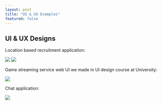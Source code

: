 ```yaml
---
layout: post
title: "UI & UX Examples"
featured: false
---
```


## UI & UX Designs

Location based recruitment application:

![]({{site.baseurl}}/images/pages/ui_example_001.png)
![]({{site.baseurl}}/images/pages/ui_example_002.png)

Game streaming service web UI we made in UI design course at University:

![]({{site.baseurl}}/images/pages/ui_example_003.png)

Chat application:

![]({{site.baseurl}}/images/pages/ui_example_004.png)
